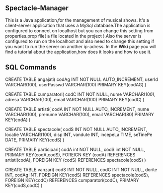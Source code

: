 ## Spectacle-Manager

This is a Java application,for the management of musical shows.
It's a  client-server application that uses a MySql database.The application is configured to connect on localhost
but you can change this setting from properties.prop file( a file located in the project ).Also the server is configured to run on the localhost and also need to change this setting if you want to run the server on another ip-adress.
In the **Wiki** page you will find a tutorial about the application,how does it looks and how to use it.

## SQL Commands

  CREATE TABLE angajati(
      codAg INT NOT NULL AUTO_INCREMENT,
      userId VARCHAR(100),
      userPasswd VARCHAR(100)
      PRIMARY KEY(codAG)
  )
  
  CREATE TABLE cumparatori(
     codC INT NOT NULL,
     nume VARCHAR(100),
     adresa VARCHAR(100),
     email VARCHAR(100)
     PRIMARY KEY(codC)
  )
  
  CREATE TABLE artisti(
      codA INT NOT NULL AUTO_INCREMENT,
      nume VARCHAR(100),
      prenume VARCHAR(100),
      email VARCHAR(80)
      PRIMARY KEY(codA)
  )
  
  CREATE TABLE spectacole(
    codS INT NOT NULL AUTO_INCREMENT,
    locatie VARCHAR(100),
    disp INT,
    vandute INT,
    incepeLa TIME,
    seTinePe DATE,
    PRIMARY KEY(codS)
 )
  
  CREATE TABLE participari(
      codA int NOT NULL,
      codS int NOT NULL,
      PRIMARY KEY(codA,codS),
      FOREIGN KEY (codA) REFERENCES artisti(codA),
      FOREIGN KEY (codS) REFERENCES spectacole(codS)
  )
  
  CREATE TABLE vanzari(
    codS INT NOT NULL,
    codC INT NOT NULL,
    dorite INT,
    codAg INT,
    FOREIGN KEY(codS) REFERENCES spectacole(codS),
    FOREIGN KEY(codC) REFERENCES cumparatori(codC),
    PRIMARY KEY(codS,codC)
  )
  
  
  
  
  
